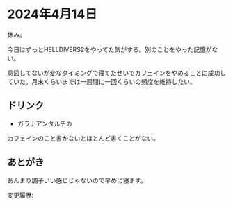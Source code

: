 # 2024年4月14日

休み。

今日はずっとHELLDIVERS2をやってた気がする。別のことをやった記憶がない。

意図してないが変なタイミングで寝てたせいでカフェインをやめることに成功していた。月末くらいまでは一週間に一回くらいの頻度を維持したい。

## ドリンク

- ガラナアンタルチカ

カフェインのこと書かないとほとんど書くことがない。

## あとがき

あんまり調子いい感じじゃないので早めに寝ます。

変更履歴:  
